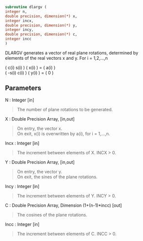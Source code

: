 ```fortran  
subroutine dlargv (  
integer n,  
double precision, dimension(*) x,  
integer incx,  
double precision, dimension(*) y,  
integer incy,  
double precision, dimension(*) c,  
integer incc  
)  
```  
  
DLARGV generates a vector of real plane rotations, determined by  
elements of the real vectors x and y. For i = 1,2,...,n  
  
(  c(i)  s(i) ) ( x(i) ) = ( a(i) )  
( -s(i)  c(i) ) ( y(i) ) = (   0  )  
  
## Parameters  
N : Integer [in]  
> The number of plane rotations to be generated.  
  
X : Double Precision Array, [in,out]  
> On entry, the vector x.  
> On exit, x(i) is overwritten by a(i), for i = 1,...,n.  
  
Incx : Integer [in]  
> The increment between elements of X. INCX > 0.  
  
Y : Double Precision Array, [in,out]  
> On entry, the vector y.  
> On exit, the sines of the plane rotations.  
  
Incy : Integer [in]  
> The increment between elements of Y. INCY > 0.  
  
C : Double Precision Array, Dimension (1+(n-1)*incc) [out]  
> The cosines of the plane rotations.  
  
Incc : Integer [in]  
> The increment between elements of C. INCC > 0.  
  
